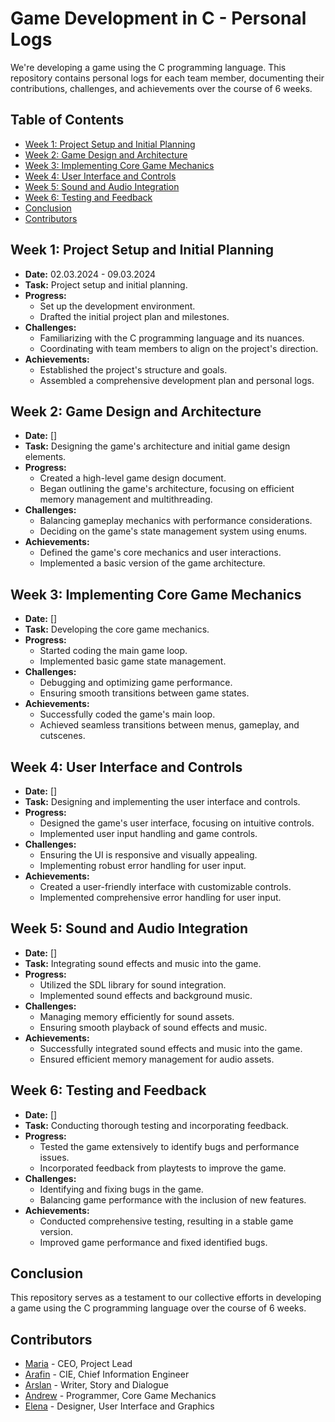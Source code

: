 # Game Development in C - Personal Logs

We're developing a game using the C programming language. 
This repository contains personal logs for each team member, documenting their contributions, challenges, and achievements over the course of 6 weeks.

## Table of Contents

- [Week 1: Project Setup and Initial Planning](#week-1-project-setup-and-initial-planning)
- [Week 2: Game Design and Architecture](#week-2-game-design-and-architecture)
- [Week 3: Implementing Core Game Mechanics](#week-3-implementing-core-game-mechanics)
- [Week 4: User Interface and Controls](#week-4-user-interface-and-controls)
- [Week 5: Sound and Audio Integration](#week-5-sound-and-audio-integration)
- [Week 6: Testing and Feedback](#week-6-testing-and-feedback)
- [Conclusion](#conclusion)
- [Contributors](#contributors)

## Week 1: Project Setup and Initial Planning

- **Date:** 02.03.2024 - 09.03.2024
- **Task:** Project setup and initial planning.
- **Progress:** 
    - Set up the development environment.
    - Drafted the initial project plan and milestones.
- **Challenges:** 
    - Familiarizing with the C programming language and its nuances.
    - Coordinating with team members to align on the project's direction.
- **Achievements:** 
    - Established the project's structure and goals.
    - Assembled a comprehensive development plan and personal logs.

## Week 2: Game Design and Architecture

- **Date:** []
- **Task:** Designing the game's architecture and initial game design elements.
- **Progress:** 
    - Created a high-level game design document.
    - Began outlining the game's architecture, focusing on efficient memory management and multithreading.
- **Challenges:** 
    - Balancing gameplay mechanics with performance considerations.
    - Deciding on the game's state management system using enums.
- **Achievements:** 
    - Defined the game's core mechanics and user interactions.
    - Implemented a basic version of the game architecture.

## Week 3: Implementing Core Game Mechanics

- **Date:** []
- **Task:** Developing the core game mechanics.
- **Progress:** 
    - Started coding the main game loop.
    - Implemented basic game state management.
- **Challenges:** 
    - Debugging and optimizing game performance.
    - Ensuring smooth transitions between game states.
- **Achievements:** 
    - Successfully coded the game's main loop.
    - Achieved seamless transitions between menus, gameplay, and cutscenes.

## Week 4: User Interface and Controls

- **Date:** []
- **Task:** Designing and implementing the user interface and controls.
- **Progress:** 
    - Designed the game's user interface, focusing on intuitive controls.
    - Implemented user input handling and game controls.
- **Challenges:** 
    - Ensuring the UI is responsive and visually appealing.
    - Implementing robust error handling for user input.
- **Achievements:** 
    - Created a user-friendly interface with customizable controls.
    - Implemented comprehensive error handling for user input.

## Week 5: Sound and Audio Integration

- **Date:** []
- **Task:** Integrating sound effects and music into the game.
- **Progress:** 
    - Utilized the SDL library for sound integration.
    - Implemented sound effects and background music.
- **Challenges:** 
    - Managing memory efficiently for sound assets.
    - Ensuring smooth playback of sound effects and music.
- **Achievements:** 
    - Successfully integrated sound effects and music into the game.
    - Ensured efficient memory management for audio assets.

## Week 6: Testing and Feedback

- **Date:** []
- **Task:** Conducting thorough testing and incorporating feedback.
- **Progress:** 
    - Tested the game extensively to identify bugs and performance issues.
    - Incorporated feedback from playtests to improve the game.
- **Challenges:** 
    - Identifying and fixing bugs in the game.
    - Balancing game performance with the inclusion of new features.
- **Achievements:** 
    - Conducted comprehensive testing, resulting in a stable game version.
    - Improved game performance and fixed identified bugs.

## Conclusion

This repository serves as a testament to our collective efforts in developing a game using the C programming language over the course of 6 weeks.
## Contributors

- [Maria](https://github.com/ImHolyMaryI) - CEO, Project Lead
- [Arafin](https://github.com/anotherusername) - CIE, Chief Information Engineer
- [Arslan](https://github.com/yetanotherusername) - Writer, Story and Dialogue
- [Andrew](https://github.com/andsoonusername) - Programmer, Core Game Mechanics
- [Elena](https://github.com/andanotherusername) - Designer, User Interface and Graphics


